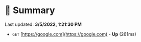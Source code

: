 # 📖 Summary
Last updated: **3/5/2022, 1:21:30 PM**

- `GET` [https://google.com](https://google.com) - **Up** (261ms)

